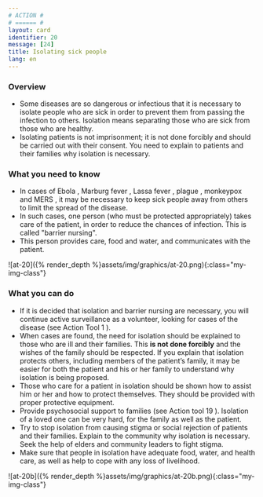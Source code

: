 ```yaml
---
# ACTION #
# ====== #
layout: card
identifier: 20
message: [24]
title: Isolating sick people
lang: en
---
```


### Overview

- Some diseases are so dangerous or infectious that it is necessary to isolate people who are sick in order to prevent them from passing the infection to others. Isolation means separating those who are sick from those who are healthy.
- Isolating patients is not imprisonment; it is not done forcibly and should be carried out with their consent. You need to explain to patients and their families why isolation is necessary.

### What you need to know

- In cases of Ebola <a class="crosslink" href="{% render_depth %}{% render_link disease|17 %}"><i class="fas fa-external-link-alt" aria-hidden="true"></i></a>, Marburg fever <a class="crosslink" href="{% render_depth %}{% render_link disease|19 %}"><i class="fas fa-external-link-alt" aria-hidden="true"></i></a>, Lassa fever <a class="crosslink" href="{% render_depth %}{% render_link disease|18 %}"><i class="fas fa-external-link-alt" aria-hidden="true"></i></a>, plague <a class="crosslink" href="{% render_depth %}{% render_link disease|20 %}"><i class="fas fa-external-link-alt" aria-hidden="true"></i></a>, monkeypox <a class="crosslink" href="{% render_depth %}{% render_link disease|25 %}"><i class="fas fa-external-link-alt" aria-hidden="true"></i></a> and MERS <a class="crosslink" href="{% render_depth %}{% render_link disease|24 %}"><i class="fas fa-external-link-alt" aria-hidden="true"></i></a>, it may be necessary to keep sick people away from others to limit the spread of the disease.
- In such cases, one person (who must be protected appropriately) takes care of the patient, in order to reduce the chances of infection. This is called "barrier nursing".
- This person provides care, food and water, and communicates with the patient.

![at-20]({% render_depth %}assets/img/graphics/at-20.png){:class="my-img-class"}

### What you can do

- If it is decided that isolation and barrier nursing are necessary, you will continue active surveillance as a volunteer, looking for cases of the disease (see Action Tool 1 <a class="crosslink" href="{% render_depth %}{% render_link action|1 %}"><i class="fas fa-external-link-alt" aria-hidden="true"></i></a>).
- When cases are found, the need for isolation should be explained to those who are ill and their families. This **is not done forcibly** and the wishes of the family should be respected. If you explain that isolation protects others, including members of the patient’s family, it may be easier for both the patient and his or her family to understand why isolation is being proposed.
- Those who care for a patient in isolation should be shown how to assist him or her and how to protect themselves. They should be provided with proper protective equipment.
- Provide psychosocial support to families (see Action tool 19 <a class="crosslink" href="{% render_depth %}{% render_link action|19 %}"><i class="fas fa-external-link-alt" aria-hidden="true"></i></a>). Isolation of a loved one can be very hard, for the family as well as the patient.
- Try to stop isolation from causing stigma or social rejection of patients and their families. Explain to the community why isolation is necessary. Seek the help of elders and community leaders to fight stigma.
-	Make sure that people in isolation have adequate food, water, and health care, as well as help to cope with any loss of livelihood.

![at-20b]({% render_depth %}assets/img/graphics/at-20b.png){:class="my-img-class"}
